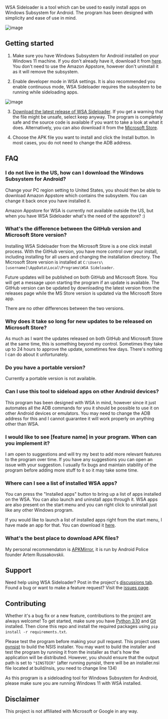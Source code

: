 WSA Sideloader is a tool which can be used to easily install apps on Windows Subsystem for Android. The program has been designed with simplicity and ease of use in mind.

![image](https://user-images.githubusercontent.com/44692189/158262343-7edd3d0d-732d-47cc-8bf1-4af4c7d221d5.png)

## Getting started

1. Make sure you have Windows Subsystem for Android installed on your Windows 11 machine. If you don't already have it, download it from [here](https://aka.ms/AmazonAppstore). You don't need to use the Amazon Appstore, however don't uninstall it as it will remove the subsystem.

2. Enable developer mode in WSA settings. It is also recommended you enable continuous mode, WSA Sideloader requires the subsystem to be running while sideloading apps.

![image](https://user-images.githubusercontent.com/44692189/154768380-f0b01ed7-e622-4fdd-8eb7-bf1c758f8103.png)

3. [Download the latest release of WSA Sideloader](https://github.com/infinitepower18/WSA-Sideloader/releases/latest). If you get a warning that the file might be unsafe, select keep anyway. The program is completely safe and the source code is available if you want to take a look at what it does. Alternatively, you can also download it from the [Microsoft Store](https://apps.microsoft.com/store/detail/wsa-sideloader/XP8K140DLVSC0L).

4. Choose the APK file you want to install and click the Install button. In most cases, you do not need to change the ADB address.

## FAQ

### I do not live in the US, how can I download the Windows Subsystem for Android?
Change your PC region setting to United States, you should then be able to download Amazon Appstore which contains the subsystem. You can change it back once you have installed it.

Amazon Appstore for WSA is currently not available outside the US, but when you have WSA Sideloader what's the need of the appstore? :)

### What's the difference between the GitHub version and Microsoft Store version?
Installing WSA Sideloader from the Microsoft Store is a one click install process. With the GitHub version, you have more control over your install, including installing for all users and changing the installation directory. The Microsoft Store version is installed at `C:\Users\[username]\AppData\Local\Programs\WSA Sideloader`.

Future updates will be published on both GitHub and Microsoft Store. You will get a message upon starting the program if an update is available. The GitHub version can be updated by downloading the latest version from the releases page while the MS Store version is updated via the Microsoft Store app.

There are no other differences between the two versions.

### Why does it take so long for new updates to be released on Microsoft Store?
As much as I want the updates released on both GitHub and Microsoft Store at the same time, this is something beyond my control. Sometimes they take up to 24 hours to approve the update, sometimes few days. There's nothing I can do about it unfortunately.

### Do you have a portable version?
Currently a portable version is not available.

### Can I use this tool to sideload apps on other Android devices?
This program has been designed with WSA in mind, however since it just automates all the ADB commands for you it should be possible to use it on other Android devices or emulators. You may need to change the ADB address for this and I cannot guarantee it will work properly on anything other than WSA.

### I would like to see [feature name] in your program. When can you implement it?
I am open to suggestions and will try my best to add more relevant features to the program over time. If you have any suggestions you can open an issue with your suggestion. I usually fix bugs and maintain stability of the program before adding more stuff to it so it may take some time.

### Where can I see a list of installed WSA apps?
You can press the "Installed apps" button to bring up a list of apps installed on the WSA. You can also launch and uninstall apps through it. WSA apps are also present on the start menu and you can right click to uninstall just like any other Windows program.

If you would like to launch a list of installed apps right from the start menu, I have made an app for that. You can download it [here](https://github.com/infinitepower18/WSA-InstalledApps).

### What's the best place to download APK files?
My personal recommendaton is [APKMirror](https://www.apkmirror.com/), it is run by Android Police founder Artem Russakovskii.

## Support

Need help using WSA Sideloader? Post in the project's [discussions tab](https://github.com/infinitepower18/WSA-Sideloader/discussions). Found a bug or want to make a feature request? Visit the [issues page](https://github.com/infinitepower18/WSA-Sideloader/issues).

## Contributing

Whether it's a bug fix or a new feature, contributions to the project are always welcome! To get started, make sure you have [Python 3.10](https://www.python.org/downloads/windows/) and [Git](https://gitforwindows.org/) installed. Then clone this repo and install the required packages using `pip install -r requirements.txt`.

Please test the program before making your pull request. This project uses [pynsist](https://pynsist.readthedocs.io/en/latest/) to build the NSIS installer. You may want to build the installer and test the program by running it from the installer as that's how the application will be distributed. However, you should ensure that the output path is set to `"$INSTDIR"` (after running pynsist, there will be an installer.nsi file located at build/nsis, you need to change line 134)

As this program is a sideloading tool for Windows Subsystem for Android, please make sure you are running Windows 11 with WSA installed.

## Disclaimer
This project is not affiliated with Microsoft or Google in any way.
